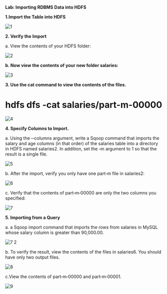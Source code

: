**Lab: Importing RDBMS Data into HDFS**

**1.Import the Table into HDFS** 

![1](https://user-images.githubusercontent.com/63012770/86414197-e80bb900-bce0-11ea-8d53-6e9856686987.PNG)

**2. Verify the Import**

a. View the contents of your HDFS folder: 

![2](https://user-images.githubusercontent.com/63012770/86414198-e80bb900-bce0-11ea-8f86-2ec5f398b24f.PNG)

**b. Now view the contents of your new folder salaries:** 

![3](https://user-images.githubusercontent.com/63012770/86414200-e8a44f80-bce0-11ea-84fd-7a94cf3862c8.PNG)

**3. Use the cat command to view the contents of the files.**
# hdfs dfs -cat salaries/part-m-00000 

![4](https://user-images.githubusercontent.com/63012770/86414201-e8a44f80-bce0-11ea-9a2e-3431438b471d.PNG)

**4. Specify Columns to Import.**

a. Using the ‐‐columns argument, write a Sqoop command that imports the salary and age columns (in that order) of the salaries table into a directory in HDFS named salaries2. In addition, set the ‐m argument to 1 so that the result is a single 
file.

![5](https://user-images.githubusercontent.com/63012770/86414202-e93ce600-bce0-11ea-9751-1ad30baa8b8f.PNG)

b. After the import, verify you only have one part‐m file in salaries2: 

![6](https://user-images.githubusercontent.com/63012770/86414206-eb06a980-bce0-11ea-8d96-8047bc13b2cd.PNG)

c. Verify that the contents of part‐m‐00000 are only the two columns you specified:

![7](https://user-images.githubusercontent.com/63012770/86414210-ecd06d00-bce0-11ea-9e79-5dd159d747f1.PNG)

**5. Importing from a Query** 

a.  a Sqoop import command that imports the rows from salaries in MySQL whose salary column is greater than 90,000.00. 

![7 2](https://user-images.githubusercontent.com/63012770/86414208-eb9f4000-bce0-11ea-84fc-426fede28f27.PNG)

b. To verify the result, view the contents of the files in salaries6. You should have only two output files. 

![8](https://user-images.githubusercontent.com/63012770/86414211-ed690380-bce0-11ea-82f5-1421d7664045.PNG)

c.View the contents of part‐m‐00000 and part‐m‐00001. 

![9](https://user-images.githubusercontent.com/63012770/86414212-ed690380-bce0-11ea-85fa-22df638d2e51.PNG)
